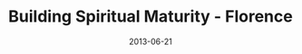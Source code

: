 ---
layout: music 
title: "Building Spiritual Maturity - Florence"
series: "How to Build People"
date: 2013-06-21 
description: "Terry Phillips talks about building spiritual maturity."
audio: "http://www.crossroads.net/players/media/hq/htbp_01_florence.mp3"
audio-duration: "41:05"
src: "http://www.crossroads.net/players/media/mediumHz/DefaultVideoImage.jpg"
---